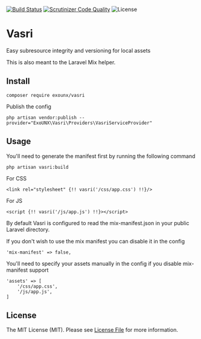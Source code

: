 [![Build Status](https://scrutinizer-ci.com/g/ExoUNX/Vasri/badges/build.png?b=master)](https://scrutinizer-ci.com/g/ExoUNX/Vasri/build-status/dev) 
[![Scrutinizer Code Quality](https://scrutinizer-ci.com/g/ExoUNX/Vasri/badges/quality-score.png?b=master)](https://scrutinizer-ci.com/g/ExoUNX/Vasri/?branch=dev)
![License](https://img.shields.io/github/license/ExoUNX/Vasri.svg)

# Vasri
Easy subresource integrity and versioning for local assets

This is also meant to the Laravel Mix helper.

## Install

```
composer require exounx/vasri
```

Publish the config
```
php artisan vendor:publish --provider="ExoUNX\Vasri\Providers\VasriServiceProvider"
```

## Usage

You'll need to generate the manifest first by running the following command

```
php artisan vasri:build
```

For CSS

```
<link rel="stylesheet" {!! vasri('/css/app.css') !!}/>
```

For JS

```
<script {!! vasri('/js/app.js') !!}></script>
```

By default Vasri is configured to read the mix-manifest.json in your public Laravel directory.

If you don't wish to use the mix manifest you can disable it in the config

```
'mix-manifest' => false,
```

You'll need to specify your assets manually in the config if you disable mix-manifest support

```
'assets' => [
    '/css/app.css',
    '/js/app.js',
]
```



## License

The MIT License (MIT). Please see [License File](https://github.com/ExoUNX/Vasri/blob/master/LICENSE) for more information.
